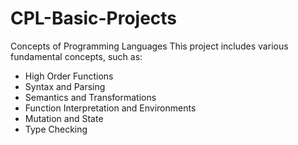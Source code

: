 # CPL-Basic-Projects
Concepts of Programming Languages
This project includes various fundamental concepts, such as:
- High Order Functions
- Syntax and Parsing
- Semantics and Transformations
- Function Interpretation and Environments
- Mutation and State
- Type Checking
